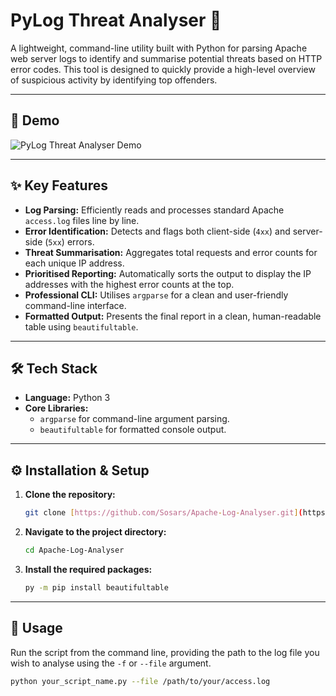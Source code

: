 # PyLog Threat Analyser 🐍

A lightweight, command-line utility built with Python for parsing Apache web server logs to identify and summarise potential threats based on HTTP error codes. This tool is designed to quickly provide a high-level overview of suspicious activity by identifying top offenders.

---

## 📸 Demo

![PyLog Threat Analyser Demo](demo.png)

---

## ✨ Key Features

* **Log Parsing:** Efficiently reads and processes standard Apache `access.log` files line by line.
* **Error Identification:** Detects and flags both client-side (`4xx`) and server-side (`5xx`) errors.
* **Threat Summarisation:** Aggregates total requests and error counts for each unique IP address.
* **Prioritised Reporting:** Automatically sorts the output to display the IP addresses with the highest error counts at the top.
* **Professional CLI:** Utilises `argparse` for a clean and user-friendly command-line interface.
* **Formatted Output:** Presents the final report in a clean, human-readable table using `beautifultable`.

---

## 🛠️ Tech Stack

* **Language:** Python 3
* **Core Libraries:**
    * `argparse` for command-line argument parsing.
    * `beautifultable` for formatted console output.

---

## ⚙️ Installation & Setup

1.  **Clone the repository:**
    ```bash
    git clone [https://github.com/Sosars/Apache-Log-Analyser.git](https://github.com/Sosars/Apache-Log-Analyser.git)
    ```

2.  **Navigate to the project directory:**
    ```bash
    cd Apache-Log-Analyser
    ```

3.  **Install the required packages:**
    ```bash
    py -m pip install beautifultable
    ```

---

## 🚀 Usage

Run the script from the command line, providing the path to the log file you wish to analyse using the `-f` or `--file` argument.

```bash
python your_script_name.py --file /path/to/your/access.log
